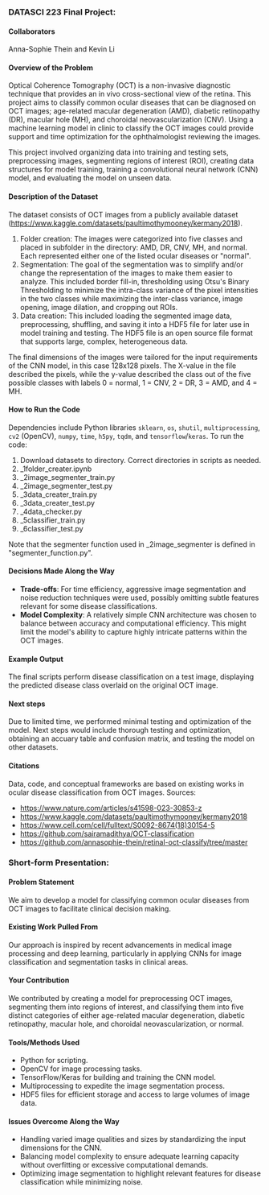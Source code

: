 ### DATASCI 223 Final Project:

#### Collaborators
Anna-Sophie Thein and Kevin Li

#### Overview of the Problem
Optical Coherence Tomography (OCT) is a non-invasive diagnostic technique that provides an in vivo cross-sectional view of the retina. This project aims to classify common ocular diseases that can be diagnosed on OCT images; age-related macular degeneration (AMD), diabetic retinopathy (DR), macular hole (MH), and choroidal neovascularization (CNV). Using a machine learning model in clinic to classify the OCT images could provide support and time optimization for the ophthalmologist reviewing the images. 

This project involved organizing data into training and testing sets, preprocessing images, segmenting regions of interest (ROI), creating data structures for model training, training a convolutional neural network (CNN) model, and evaluating the model on unseen data.

#### Description of the Dataset
The dataset consists of OCT images from a publicly available dataset (https://www.kaggle.com/datasets/paultimothymooney/kermany2018). 
1) Folder creation: The images were categorized into five classes and placed in subfolder in the directory: AMD, DR, CNV, MH, and normal. Each  represented either one of the listed ocular diseases or "normal".
2) Segmentation: The goal of the segmentation was to simplify and/or change the representation of the images to make them easier to analyze. This included border fill-in, thresholding using Otsu's Binary Thresholding to minimize the intra-class variance of the pixel intensities in the two classes while maximizing the inter-class variance, image opening, image dilation, and cropping out ROIs.
3) Data creation: This included loading the segmented image data, preprocessing, shuffling, and saving it into a HDF5 file for later use in model training and testing. The HDF5 file is an open source file format that supports large, complex, heterogeneous data.

The final dimensions of the images were tailored for the input requirements of the CNN model, in this case 128x128 pixels. The X-value in the file described the pixels, while the y-value described the class out of the five possible classes with labels 0 = normal, 1 = CNV, 2 = DR, 3 = AMD, and 4 = MH. 

#### How to Run the Code
Dependencies include Python libraries `sklearn`, `os`, `shutil`, `multiprocessing`, `cv2` (OpenCV), `numpy`, `time`, `h5py`, `tqdm`, and `tensorflow`/`keras`. To run the code:
1. Download datasets to directory. Correct directories in scripts as needed. 
2. _1folder_creater.ipynb
3. _2image_segmenter_train.py
4. _2image_segmenter_test.py
5. _3data_creater_train.py
6. _3data_creater_test.py
7. _4data_checker.py
8. _5classifier_train.py
9. _6classifier_test.py

Note that the segmenter function used in _2image_segmenter is defined in "segmenter_function.py". 

#### Decisions Made Along the Way
- **Trade-offs**: For time efficiency, aggressive image segmentation and noise reduction techniques were used, possibly omitting subtle features relevant for some disease classifications.
- **Model Complexity**: A relatively simple CNN architecture was chosen to balance between accuracy and computational efficiency. This might limit the model's ability to capture highly intricate patterns within the OCT images.

#### Example Output
The final scripts perform disease classification on a test image, displaying the predicted disease class overlaid on the original OCT image. 

#### Next steps 
Due to limited time, we performed minimal testing and optimization of the model. Next steps would include thorough testing and optimization, obtaining an accuary table and confusion matrix, and testing the model on other datasets. 

#### Citations
Data, code, and conceptual frameworks are based on existing works in ocular disease classification from OCT images.
Sources: 
- https://www.nature.com/articles/s41598-023-30853-z
- https://www.kaggle.com/datasets/paultimothymooney/kermany2018
- https://www.cell.com/cell/fulltext/S0092-8674(18)30154-5
- https://github.com/sairamadithya/OCT-classification
- https://github.com/annasophie-thein/retinal-oct-classify/tree/master

### Short-form Presentation:

#### Problem Statement
We aim to develop a model for classifying common ocular diseases from OCT images to facilitate clinical decision making. 

#### Existing Work Pulled From
Our approach is inspired by recent advancements in medical image processing and deep learning, particularly in applying CNNs for image classification and segmentation tasks in clinical areas. 

#### Your Contribution
We contributed by creating a model for preprocessing OCT images, segmenting them into regions of interest, and classifying them into five distinct categories of either age-related macular degeneration, diabetic retinopathy, macular hole, and choroidal neovascularization, or normal.

#### Tools/Methods Used
- Python for scripting.
- OpenCV for image processing tasks.
- TensorFlow/Keras for building and training the CNN model.
- Multiprocessing to expedite the image segmentation process.
- HDF5 files for efficient storage and access to large volumes of image data.

#### Issues Overcome Along the Way
- Handling varied image qualities and sizes by standardizing the input dimensions for the CNN.
- Balancing model complexity to ensure adequate learning capacity without overfitting or excessive computational demands.
- Optimizing image segmentation to highlight relevant features for disease classification while minimizing noise.
